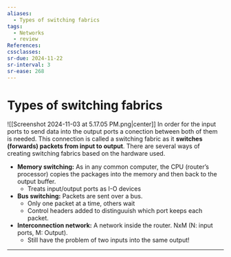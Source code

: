```yaml
---
aliases:
  - Types of switching fabrics
tags:
  - Networks
  - review
References: 
cssclasses:
sr-due: 2024-11-22
sr-interval: 3
sr-ease: 268
---
```

# Types of switching fabrics
![[Screenshot 2024-11-03 at 5.17.05 PM.png|center]]
In order for the input ports to send data into the output ports a conection between both of them is needed. 
This connection is called a switching fabric as it **switches (forwards) packets from input to output**. There are several ways of creating switching fabrics based on the hardware used. 

+ **Memory switching:** As in any common computer, the CPU (router’s processor) copies the packages into the memory and then back to the output buffer.
	+ Treats input/output ports as I-O  devices
+ **Bus switching:** Packets are sent over a bus. 
	+ Only one packet at a time, others wait
	+ Control headers added to distinguuish which port keeps each packet.
+ **Interconnection network:** A network inside the router. NxM (N: input ports, M: Output). 
	+ Still have the problem of two inputs into the same output!
***